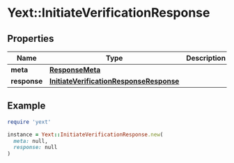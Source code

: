 # Yext::InitiateVerificationResponse

## Properties

| Name | Type | Description | Notes |
| ---- | ---- | ----------- | ----- |
| **meta** | [**ResponseMeta**](ResponseMeta.md) |  | [optional] |
| **response** | [**InitiateVerificationResponseResponse**](InitiateVerificationResponseResponse.md) |  | [optional] |

## Example

```ruby
require 'yext'

instance = Yext::InitiateVerificationResponse.new(
  meta: null,
  response: null
)
```

